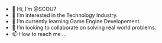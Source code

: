 - 👋 Hi, I’m @SCOU7
- 👀 I’m interested in the Technology Industry. 
- 🌱 I’m currently learning Game Engine Developement. 
- 💞️ I’m looking to collaborate on solving real world problems.  
- 📫 How to reach me ...

<!---
SCOU7/SCOU7 is a ✨ special ✨ repository because its `README.md` (this file) appears on your GitHub profile.
You can click the Preview link to take a look at your changes.
--->
